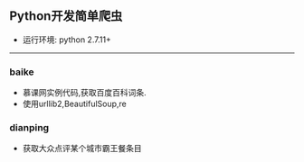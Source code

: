 ## Python开发简单爬虫
* 运行环境: python 2.7.11+

----

### baike
* 慕课网实例代码,获取百度百科词条.
* 使用urllib2,BeautifulSoup,re

### dianping
* 获取大众点评某个城市霸王餐条目



